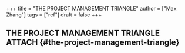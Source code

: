 +++
title = "THE PROJECT MANAGEMENT TRIANGLE"
author = ["Max Zhang"]
tags = ["ref"]
draft = false
+++

## THE PROJECT MANAGEMENT TRIANGLE <span class="tag"><span class="ATTACH">ATTACH</span></span> {#the-project-management-triangle}
